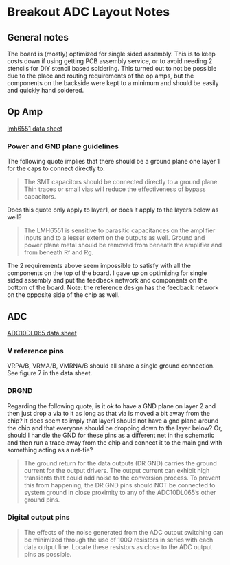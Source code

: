 # Breakout ADC Layout Notes

## General notes

The board is (mostly) optimized for single sided assembly.
This is to keep costs down if using getting PCB assembly
service, or to avoid needing 2 stencils for DIY stencil based
soldering. This turned out to not be possible due to the
place and routing requirements of the op amps, but the
components on the backside were kept to a minimum and should
be easily and quickly hand soldered.

## Op Amp

[lmh6551 data sheet](https://www.ti.com/lit/ds/symlink/lmh6551.pdf)

### Power and GND plane guidelines

The following quote implies that there should be a ground plane
one layer 1 for the caps to connect directly to.

>
>The SMT capacitors should be connected directly to a ground plane.
>Thin traces or small vias will reduce the effectiveness of bypass
>capacitors.

Does this quote only apply to layer1, or does it apply to the
layers below as well?

>The LMH6551 is sensitive to parasitic capacitances on the amplifier
>inputs and to a lesser extent on the outputs as well. Ground and
>power plane metal should be removed from beneath the amplifier
>and from beneath Rf and Rg.

The 2 requirements above seem impossible to satisfy with all the
components on the top of the board. I gave up on optimizing
for single sided assembly and put the feedback network and
components on the bottom of the board. Note: the reference
design has the feedback network on the opposite side of the
chip as well.

## ADC

[ADC10DL065 data sheet](https://www.ti.com/lit/ds/symlink/adc10dl065.pdf)

### V reference pins

VRPA/B, VRMA/B, VMRNA/B should all share a single ground connection.
See figure 7 in the data sheet.

### DRGND

Regarding the following quote, is it ok to have a GND plane on layer 2
and then just drop a via to it as long as that via is moved a bit away
from the chip? It does seem to imply that layer1 should not have a gnd
plane around the chip and that everyone should be dropping down to the
layer below? Or, should I handle the GND for these pins as a different
net in the schematic and then run a trace away from the chip and connect
it to the main gnd with something acting as a net-tie?

>
>The ground return for the data outputs (DR GND) carries the ground current
>for the output drivers. The output current can exhibit high transients that
>could add noise to the conversion process. To prevent this from happening,
>the DR GND pins should NOT be connected to system ground in close proximity
>to any of the ADC10DL065’s other ground pins.

### Digital output pins
>
>The effects of the noise generated from the ADC output switching can be
>minimized through the use of 100Ω resistors in series with each data output
>line. Locate these resistors as close to the ADC output pins as possible.
